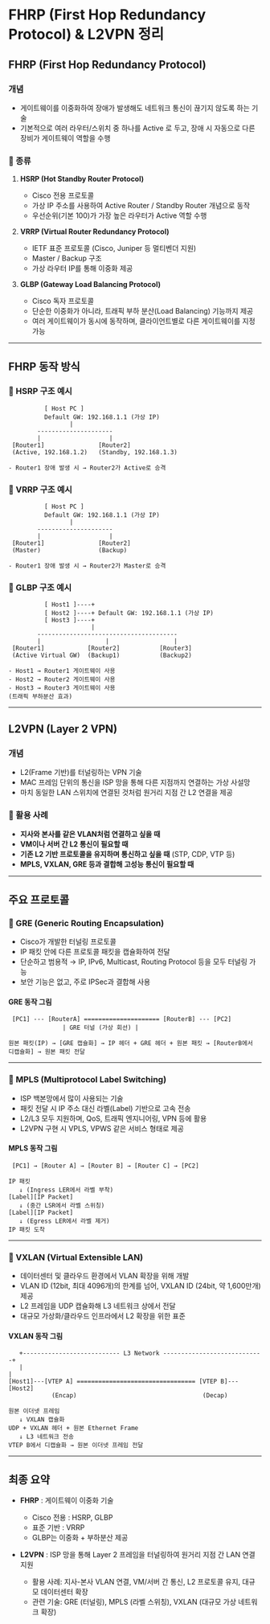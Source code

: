 #  FHRP (First Hop Redundancy Protocol) & L2VPN 정리

##  FHRP (First Hop Redundancy Protocol)

###  개념
- 게이트웨이를 이중화하여 장애가 발생해도 네트워크 통신이 끊기지 않도록 하는 기술
- 기본적으로 여러 라우터/스위치 중 하나를 Active 로 두고, 장애 시 자동으로 다른 장비가 게이트웨이 역할을 수행

### 🔹 종류
1. **HSRP (Hot Standby Router Protocol)**
   - Cisco 전용 프로토콜
   - 가상 IP 주소를 사용하여 Active Router / Standby Router 개념으로 동작
   - 우선순위(기본 100)가 가장 높은 라우터가 Active 역할 수행

2. **VRRP (Virtual Router Redundancy Protocol)**
   - IETF 표준 프로토콜 (Cisco, Juniper 등 멀티벤더 지원)
   - Master / Backup 구조
   - 가상 라우터 IP를 통해 이중화 제공

3. **GLBP (Gateway Load Balancing Protocol)**
   - Cisco 독자 프로토콜
   - 단순한 이중화가 아니라, 트래픽 부하 분산(Load Balancing) 기능까지 제공
   - 여러 게이트웨이가 동시에 동작하며, 클라이언트별로 다른 게이트웨이를 지정 가능

---

##  FHRP 동작 방식

### 🔹 HSRP 구조 예시
```plaintext
          [ Host PC ]
          Default GW: 192.168.1.1 (가상 IP)
                 |
        ---------------------
        |                   |
 [Router1]               [Router2]
 (Active, 192.168.1.2)   (Standby, 192.168.1.3)

- Router1 장애 발생 시 → Router2가 Active로 승격
```

### 🔹 VRRP 구조 예시
```plaintext
          [ Host PC ]
          Default GW: 192.168.1.1 (가상 IP)
                 |
        ---------------------
        |                   |
 [Router1]               [Router2]
 (Master)                (Backup)

- Router1 장애 발생 시 → Router2가 Master로 승격
```

### 🔹 GLBP 구조 예시
```plaintext
          [ Host1 ]----+
          [ Host2 ]----+ Default GW: 192.168.1.1 (가상 IP)
          [ Host3 ]----+
                       |
        ---------------------------------------
        |                  |                  |
 [Router1]            [Router2]           [Router3]
 (Active Virtual GW)  (Backup1)           (Backup2)

- Host1 → Router1 게이트웨이 사용
- Host2 → Router2 게이트웨이 사용
- Host3 → Router3 게이트웨이 사용
(트래픽 부하분산 효과)
```

---

## L2VPN (Layer 2 VPN)

###  개념
- L2(Frame 기반)를 터널링하는 VPN 기술
- MAC 프레임 단위의 통신을 ISP 망을 통해 다른 지점까지 연결하는 가상 사설망
- 마치 동일한 LAN 스위치에 연결된 것처럼 원거리 지점 간 L2 연결을 제공

### 🔹 활용 사례
- **지사와 본사를 같은 VLAN처럼 연결하고 싶을 때**
- **VM이나 서버 간 L2 통신이 필요할 때**
- **기존 L2 기반 프로토콜을 유지하며 통신하고 싶을 때** (STP, CDP, VTP 등)
- **MPLS, VXLAN, GRE 등과 결합해 고성능 통신이 필요할 때**

---

## 주요 프로토콜

### 🔹 GRE (Generic Routing Encapsulation)
- Cisco가 개발한 터널링 프로토콜
- IP 패킷 안에 다른 프로토콜 패킷을 캡슐화하여 전달
- 단순하고 범용적 → IP, IPv6, Multicast, Routing Protocol 등을 모두 터널링 가능
- 보안 기능은 없고, 주로 IPSec과 결합해 사용

#### GRE 동작 그림
```plaintext
 [PC1] --- [RouterA] ===================== [RouterB] --- [PC2]
               | GRE 터널 (가상 회선) |

원본 패킷(IP) → [GRE 캡슐화] → IP 헤더 + GRE 헤더 + 원본 패킷 → [RouterB에서 디캡슐화] → 원본 패킷 전달
```

---

### 🔹 MPLS (Multiprotocol Label Switching)
- ISP 백본망에서 많이 사용되는 기술
- 패킷 전달 시 IP 주소 대신 라벨(Label) 기반으로 고속 전송
- L2/L3 모두 지원하며, QoS, 트래픽 엔지니어링, VPN 등에 활용
- L2VPN 구현 시 VPLS, VPWS 같은 서비스 형태로 제공

#### MPLS 동작 그림
```plaintext
 [PC1] → [Router A] → [Router B] → [Router C] → [PC2]

IP 패킷
   ↓ (Ingress LER에서 라벨 부착)
[Label][IP Packet]
   ↓ (중간 LSR에서 라벨 스위칭)
[Label][IP Packet]
   ↓ (Egress LER에서 라벨 제거)
IP 패킷 도착
```

---

### 🔹 VXLAN (Virtual Extensible LAN)
- 데이터센터 및 클라우드 환경에서 VLAN 확장을 위해 개발
- VLAN ID (12bit, 최대 4096개)의 한계를 넘어, VXLAN ID (24bit, 약 1,600만개) 제공
- L2 프레임을 UDP 캡슐화해 L3 네트워크 상에서 전달
- 대규모 가상화/클라우드 인프라에서 L2 확장을 위한 표준

#### VXLAN 동작 그림
```plaintext
   +--------------------------- L3 Network ----------------------------+
   |                                                                   |
[Host1]---[VTEP A] ================================= [VTEP B]---[Host2]
            (Encap)                                   (Decap)

원본 이더넷 프레임
   ↓ VXLAN 캡슐화
UDP + VXLAN 헤더 + 원본 Ethernet Frame
   ↓ L3 네트워크 전송
VTEP B에서 디캡슐화 → 원본 이더넷 프레임 전달
```

---

##  최종 요약
- **FHRP** : 게이트웨이 이중화 기술
  - Cisco 전용 : HSRP, GLBP
  - 표준 기반 : VRRP
  - GLBP는 이중화 + 부하분산 제공

- **L2VPN** : ISP 망을 통해 Layer 2 프레임을 터널링하여 원거리 지점 간 LAN 연결 지원
  - 활용 사례: 지사-본사 VLAN 연결, VM/서버 간 통신, L2 프로토콜 유지, 대규모 데이터센터 확장
  - 관련 기술: GRE (터널링), MPLS (라벨 스위칭), VXLAN (대규모 가상 네트워크 확장)

